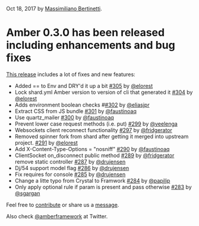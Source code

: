 Oct 18, 2017 by [Massimiliano Bertinetti](https://github.com/codelessfuture).

# Amber 0.3.0 has been released including enhancements and bug fixes

[This release](https://github.com/amberframework/amber/releases/tag/v0.3.0) includes a lot of fixes and new features:


- Added == to Env and DRY'd it up a bit [#305](https://github.com/amberframework/amber/pull/305) by [@elorest](https://github.com/elorest)
- Lock shard.yml Amber version to version of cli that generated it [#304](https://github.com/amberframework/amber/pull/304) by [@elorest](https://github.com/elorest)
- Adds environment boolean checks #[#302](https://github.com/amberframework/amber/pull/302) by [@eliasjpr](https://github.com/eliasjpr)
- Extract CSS from JS bundle [#301](https://github.com/amberframework/amber/pull/301) by [@faustinoaq](https://github.com/faustinoaq)
- Use quartz_mailer [#300](https://github.com/amberframework/amber/pull/300) by [@faustinoaq](https://github.com/faustinoaq)
- Prevent lower case request methods (i.e. put) [#299](https://github.com/amberframework/amber/pull/299) by [@veelenga](https://github.com/veelenga)
- Websockets client reconnect functionality [#297](https://github.com/amberframework/amber/pull/297) by [@fridgerator](https://github.com/fridgerator)
- Removed spinner fork from shard after getting it merged into upstream project. [#291](https://github.com/amberframework/amber/pull/301) by [@elorest](https://github.com/elorest)
- Add X-Content-Type-Options = "nosniff" [#290](https://github.com/amberframework/amber/pull/290) by [@faustinoaq](https://github.com/faustinoaq)
- ClientSocket on_disconnect public method [#289](https://github.com/amberframework/amber/pull/289) by [@fridgerator](https://github.com/fridgerator)
remove static controller [#287](https://github.com/amberframework/amber/pull/287) by [@drujensen](https://github.com/drujensen)
- Dj/54 support model flag [#286](https://github.com/amberframework/amber/pull/286) by [@drujensen](https://github.com/drujensen)
- Fix requires for console [#285](https://github.com/amberframework/amber/pull/285) by [@drujensen](https://github.com/drujensen)
- Change a litte typo from Crystal to Framwork [#284](https://github.com/amberframework/amber/pull/284) by [@papilip](https://github.com/papilip)
- Only apply optional rule if param is present and pass otherwise [#283](https://github.com/amberframework/amber/pull/283) by [@sgargan](https://github.com/sgargan)


Feel free to [contribute](https://github.com/amberframework) or share us a [message](https://gitter.im/amberframework/amber).

Also check [@amberframework](https://twitter.com/amberframework) at Twitter.
